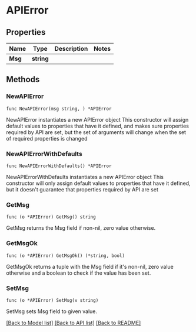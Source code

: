 # APIError

## Properties

Name | Type | Description | Notes
------------ | ------------- | ------------- | -------------
**Msg** | **string** |  | 

## Methods

### NewAPIError

`func NewAPIError(msg string, ) *APIError`

NewAPIError instantiates a new APIError object
This constructor will assign default values to properties that have it defined,
and makes sure properties required by API are set, but the set of arguments
will change when the set of required properties is changed

### NewAPIErrorWithDefaults

`func NewAPIErrorWithDefaults() *APIError`

NewAPIErrorWithDefaults instantiates a new APIError object
This constructor will only assign default values to properties that have it defined,
but it doesn't guarantee that properties required by API are set

### GetMsg

`func (o *APIError) GetMsg() string`

GetMsg returns the Msg field if non-nil, zero value otherwise.

### GetMsgOk

`func (o *APIError) GetMsgOk() (*string, bool)`

GetMsgOk returns a tuple with the Msg field if it's non-nil, zero value otherwise
and a boolean to check if the value has been set.

### SetMsg

`func (o *APIError) SetMsg(v string)`

SetMsg sets Msg field to given value.



[[Back to Model list]](../README.md#documentation-for-models) [[Back to API list]](../README.md#documentation-for-api-endpoints) [[Back to README]](../README.md)


